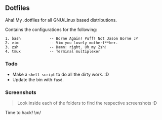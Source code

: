 Dotfiles
--------

Aha! My .dotfiles for all GNU/Linux based distributions.

Contains the configurations for the following:

```
1. bash             -- Borne Again! Puff! Not Jason Borne :P
2. vim              -- Vim you lovely motherf**ker.
3. zsh              -- Damn! right. Oh my Zsh!
4. tmux             -- Terminal multiplexer
```

### Todo
* Make a `shell script` to do all the dirty work. :D
* Update the bin with `fasd`.

### Screenshots
> Look inside each of the folders to find the respective screenshots :D

Time to hack! \m/
